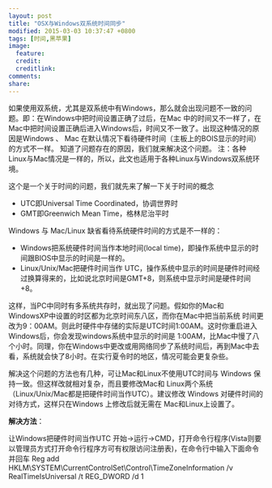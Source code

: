 ```yaml
---
layout: post
title: "OSX与Windows双系统时间同步"
modified: 2015-03-03 10:37:47 +0800
tags: [时间,黑苹果]
image:
  feature: 
  credit: 
  creditlink: 
comments: 
share: 
---
```

如果使用双系统，尤其是双系统中有Windows，那么就会出现问题不一致的问题。即：在Windows中把时间设置正确了过后，在Mac 中的时间又不一样了，在Mac中把时间设置正确后进入Windows后，时间又不一致了。出现这种情况的原因是Windows 、 Mac 在默认情况下看待硬件时间（主板上的BOIS显示的时间）的方式不一样。 知道了问题存在的原因，我们就来解决这个问题。
注：各种Linux与Mac情况是一样的，所以，此文也适用于各种Linux与Windows双系统环境。

这个是一个关于时间的问题，我们就先来了解一下关于时间的概念

- UTC即Universal Time Coordinated，协调世界时
- GMT即Greenwich Mean Time，格林尼治平时

Windows 与 Mac/Linux 缺省看待系统硬件时间的方式是不一样的：

- Windows把系统硬件时间当作本地时间(local time)，即操作系统中显示的时间跟BIOS中显示的时间是一样的。
- Linux/Unix/Mac把硬件时间当作 UTC，操作系统中显示的时间是硬件时间经过换算得来的，比如说北京时间是GMT+8，则系统中显示时间是硬件时间+8。

这样，当PC中同时有多系统共存时，就出现了问题。假如你的Mac和WindowsXP中设置的时区都为北京时间东八区，而你在Mac中把当前系统 时间更改为9：00AM。则此时硬件中存储的实际是UTC时间1:00AM。这时你重启进入Windows后，你会发现windows系统中显示的时间是 1:00AM，比Mac中慢了八个小时。同理，你在Windows中更改或用网络同步了系统时间后，再到Mac中去看，系统就会快了8小时。在实行夏令时的地区，情况可能会更复杂些。

解决这个问题的方法也有几种，可让Mac和Linux不使用UTC时间与 Windows 保持一致。但这样改就相对复杂，而且要修改Mac和 Linux两个系统（Linux/Unix/Mac都是把硬件时间当作UTC）。建议修改 Windows 对硬件时间的对待方式，这样只在Windows 上修改后就无需在 Mac和Linux上设置了。

**解决方法**：

让Windows把硬件时间当作UTC
开始->运行->CMD，打开命令行程序(Vista则要以管理员方式打开命令行程序方可有权限访问注册表)，在命令行中输入下面命令并回车
Reg add HKLM\SYSTEM\CurrentControlSet\Control\TimeZoneInformation /v RealTimeIsUniversal /t REG_DWORD /d 1

